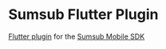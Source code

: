 # Sumsub Flutter Plugin

[Flutter plugin](https://developers.sumsub.com/msdk/plugins/flutter.html) for the [Sumsub Mobile SDK](https://developers.sumsub.com/msdk)